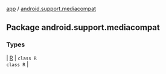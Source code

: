 [app](../index.md) / [android.support.mediacompat](.)

## Package android.support.mediacompat

### Types

| [R](-r/index.md) | `class R`<br>`class R` |

